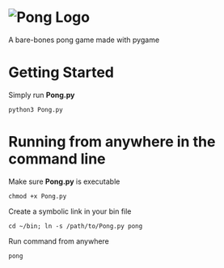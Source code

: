 # ![Pong Logo](https://proxy.duckduckgo.com/iu/?u=https%3A%2F%2Flh3.ggpht.com%2FBnwplGa64eYvmoOMSSuK26UOyQXuPrcv09LKUbG_CsPGI2e4mX7MEbL5O46tqiUgotQ%3Dw300&f=1)
A bare-bones pong game made with pygame  

# Getting Started  
Simply run **Pong.py**  

    python3 Pong.py

# Running from anywhere in the command line  
Make sure **Pong.py** is executable  

    chmod +x Pong.py

Create a symbolic link in your bin file  

    cd ~/bin; ln -s /path/to/Pong.py pong

Run command from anywhere  

    pong

